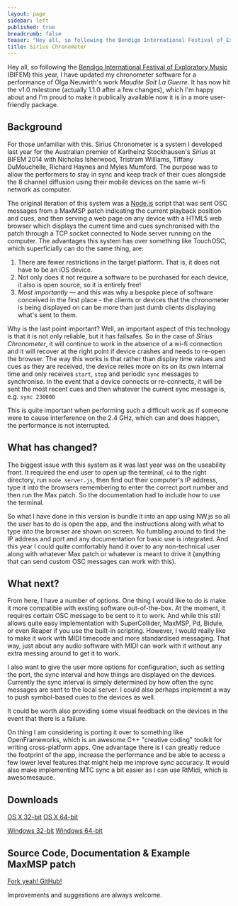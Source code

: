 ```yaml
---
layout: page
sidebar: left
published: true
breadcrumb: false
teaser: "Hey all, so following the Bendigo International Festival of Exploratory music this year, I have updated my chronometer software for a performance of Olga Neuwirth&#x27;s work _Maudite Soit La Guerre_. It has now hit the v1.0 milestone (actually 1.1.0 after a few changes), which I&#x27;m happy about and I&#x27;m proud to make it publically available now it is in a more user-friendly package."
title: Sirius Chronometer
---
```


Hey all, so following the [Bendigo International Festival of Exploratory Music](http://www.bifem.com.au/) (BIFEM) this year, I have updated my chronometer software for a performance of Olga Neuwirth's work _Maudite Soit La Guerre_. It has now hit the v1.0 milestone (actually 1.1.0 after a few changes), which I'm happy about and I'm proud to make it publically available now it is in a more user-friendly package.

## Background
For those unfamiliar with this. Sirius Chronometer is a system I developed last year for the Australian premier of Karlheinz Stockhausen's _Sirius_ at BIFEM 2014 with Nicholas Isherwood, Tristram Williams, Tiffany DuMouchelle, Richard Haynes and Myles Mumford. The purpose was to allow the performers to stay in sync and keep track of their cues alongside the 8 channel diffusion using their mobile devices on the same wi-fi network as computer. 

The original iteration of this system was a [Node.js](https://nodejs.org/en/) script that was sent OSC messages from a MaxMSP patch indicating the current playback position and cues, and then serving a web page on any device with a HTML5 web browser which displays the current time and cues synchronised with the patch through a TCP socket connected to Node server running on the computer. The advantages this system has over something like TouchOSC, which superficially can do the same thing, are:

1. There are fewer restrictions in the target platform. That is, it does not have to be an iOS device.
2. Not only does it not require a software to be purchased for each device, it also is open source, so it is entirely free!
3. _Most importantly_ — and this was why a bespoke piece of software conceived in the first place - the clients or devices that the chronometer is being displayed on can be more than just dumb clients displaying what's sent to them.

Why is the last point important? Well, an important aspect of this technology is that it is not only reliable, but it has failsafes. So in the case of _Sirius Chronometer_, it will continue to work in the absence of a wi-fi connection and it will recover at the right point if device crashes and needs to re-open the browser. The way this works is that rather than display time values and cues as they are received, the device relies more on its on its own internal time and only receives `start`,  `stop` and periodic `sync` messages to synchronise. In the event that a device connects or re-connects, it will be sent the most recent cues and then whatever the current sync message is, e.g. `sync 230000`

This is quite important when performing such a difficult work as if someone were to cause interference on the 2.4 GHz, which can and does happen, the performance is not interrupted.

## What has changed?
The biggest issue with this system as it was last year was on the useability front. It required the end user to open up the terminal, `cd` to the right directory, run `node server.js`, then find out their computer's IP address, type it into the browsers remembering to enter the correct port number and then run the Max patch. So the documentation had to include how to use the terminal.

So what I have done in this version is bundle it into an app using NW.js so all the user has to do is open the app, and the instructions along with what to type into the browser are shown on screen. No fumbling around to find the IP address and port and any documentation for basic use is integrated. And this year I could quite comfortably hand it over to any non-technical user along with whatever Max patch or whatever is meant to drive it (anything that can send custom OSC messages can work with this).

## What next?
From here, I have a number of options. One thing I would like to do is make it more compatible with exsting software out-of-the-box. At the moment, it requires certain OSC message to be sent to it to work. And while this still allows quite easy implementation with SuperCollider, MaxMSP, Pd, Bidule, or even Reaper if you use the built-in scripting. However, I would really like to make it work with MIDI timecode and more standardised messaging. That way, just about any audio software with MIDI can work with it without any extra messing around to get it to work.

I also want to give the user more options for configuration, such as setting the port, the sync interval and how things are displayed on the devices. Currently the sync interval is simply determined by how often the sync messages are sent to the local server. I could also perhaps implement a way to push symbol-based cues to the devices as well.

It could be worth also providing some visual feedback on the devices in the event that there is a failure.

On thing I am considering is porting it over to something like OpenFrameworks, which is an awesome C++ "creative coding" toolkit for writing cross-platform apps. One advantage there is I can greatly reduce the footprint of the app, increase the performance and be able to access a few lower level features that might help me improve sync accuracy. It would also make implementing MTC sync a bit easier as I can use RtMidi, which is awesomesauce. 

## Downloads
[OS X 32-bit](https://github.com/unclewalter/Sirius-Chronometer/releases/download/v1.1.0/sirius-chronometer-osx32.zip)
[OS X 64-bit](https://github.com/unclewalter/Sirius-Chronometer/releases/download/v1.1.0/sirius-chronometer-osx64.zip)

[Windows 32-bit](https://github.com/unclewalter/Sirius-Chronometer/releases/download/v1.1.0/sirius-chronometer-win32.zip)
[Windows 64-bit](https://github.com/unclewalter/Sirius-Chronometer/releases/download/v1.1.0/sirius-chronometer-win64.zip)

## Source Code, Documentation & Example MaxMSP patch
[Fork yeah! GitHub!](https://github.com/unclewalter/Sirius-Chronometer/)

Improvements and suggestions are always welcome. 